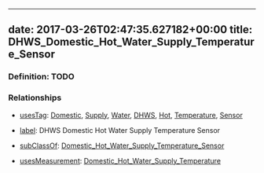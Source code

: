 
---
date: 2017-03-26T02:47:35.627182+00:00
title: DHWS_Domestic_Hot_Water_Supply_Temperature_Sensor
---
### Definition: TODO

### Relationships

* [usesTag](https://brickschema.org/schema/1.0/BrickFrame#usesTag): [Domestic](https://brickschema.org/schema/1.0/BrickTag#Domestic), [Supply](https://brickschema.org/schema/1.0/BrickTag#Supply), [Water](https://brickschema.org/schema/1.0/BrickTag#Water), [DHWS](https://brickschema.org/schema/1.0/BrickTag#DHWS), [Hot](https://brickschema.org/schema/1.0/BrickTag#Hot), [Temperature](https://brickschema.org/schema/1.0/BrickTag#Temperature), [Sensor](https://brickschema.org/schema/1.0/BrickTag#Sensor)

* [label](http://www.w3.org/2000/01/rdf-schema#label): DHWS Domestic Hot Water Supply Temperature Sensor

* [subClassOf](http://www.w3.org/2000/01/rdf-schema#subClassOf): [Domestic_Hot_Water_Supply_Temperature_Sensor](https://brickschema.org/schema/1.0/Brick#Domestic_Hot_Water_Supply_Temperature_Sensor)

* [usesMeasurement](https://brickschema.org/schema/1.0/BrickFrame#usesMeasurement): [Domestic_Hot_Water_Supply_Temperature](https://brickschema.org/schema/1.0/Brick#Domestic_Hot_Water_Supply_Temperature)
